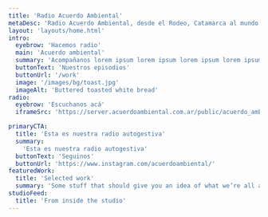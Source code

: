 ```yaml
---
title: 'Radio Acuerdo Ambiental'
metaDesc: 'Radio Acuerdo Ambiental, desde el Rodeo, Catamarca al mundo'
layout: 'layouts/home.html'
intro:
  eyebrow: 'Hacemos radio'
  main: 'Acuerdo ambiental'
  summary: 'Acompañanos lorem ipsum lorem ipsum lorem ipsum lorem ipsum lorem ipsum lorem ipsum lorem ipsum.'
  buttonText: 'Nuestros episodios'
  buttonUrl: '/work'
  image: '/images/bg/toast.jpg'
  imageAlt: 'Buttered toasted white bread'
radio:
  eyebrow: 'Escuchanos acá'
  iframeSrc: 'https://server.acuerdoambiental.com.ar/public/acuerdo_ambiental/embed?theme=light'

primaryCTA:
  title: 'Esta es nuestra radio autogestiva'
  summary:
    'Esta es nuestra radio autogestiva'
  buttonText: 'Seguinos'
  buttonUrl: 'https://www.instagram.com/acuerdoambiental/'
featuredWork:
  title: 'Selected work'
  summary: 'Some stuff that should give you an idea of what we’re all about.'
studioFeed:
  title: 'From inside the studio'
---
```

